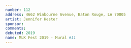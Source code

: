 ```yaml
---
number: 112
address: 4662 Winbourne Avenue, Baton Rouge, LA 70805
artist: Jennifer Hester
sponsor: 
comments: 
debuted: 2019
name: MLK Fest 2019 - Mural #11
---
```

